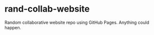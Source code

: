 rand-collab-website
===================

Random collaborative website repo using GitHub Pages. Anything could happen.
